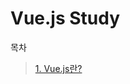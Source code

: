 # Vue.js Study

목차

> [1. Vue.js란?](https://github.com/chae-lyn/java-study-lyn/tree/study/1.Vue.js)
